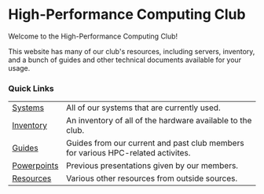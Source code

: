 
# High-Performance Computing Club

Welcome to the High-Performance Computing Club!

This website has many of our club's resources, including servers, inventory, and a bunch of guides and other technical documents available for your usage.

### Quick Links
|||
---|---
[Systems](systems/) | All of our systems that are currently used.
[Inventory](inventory/) | An inventory of all of the hardware available to the club.
[Guides](guides/) | Guides from our current and past club members for various HPC-related activites.
[Powerpoints](powerpoints/) | Previous presentations given by our members.
[Resources](resources/) | Various other resources from outside sources.
